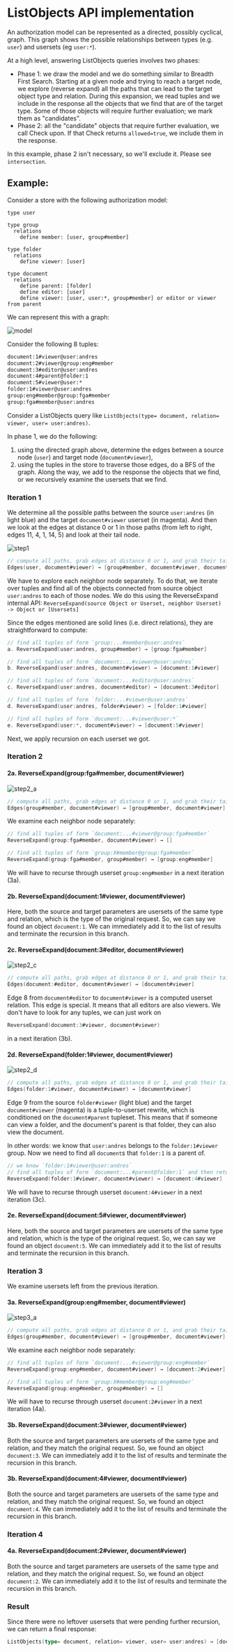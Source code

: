 # ListObjects API implementation

An authorization model can be represented as a directed, possibly cyclical, graph. This graph shows the possible relationships between types (e.g. `user`) and usersets (eg `user:*`).

At a high level, answering ListObjects queries involves two phases:

- Phase 1: we draw the model and we do something similar to Breadth First Search. Starting at a given node and trying to reach a target node, we explore (reverse expand) all the paths that can lead to the target object type and relation. During this expansion, we read tuples and we include in the response all the objects that we find that are of the target type. Some of those objects will require further evaluation; we mark them as "candidates".
- Phase 2: all the "candidate" objects that require further evaluation, we call Check upon. If that Check returns `allowed=true`, we include them in the response.

In this example, phase 2 isn't necessary, so we'll exclude it. Please see `intersection`.

## Example:
Consider a store with the following authorization model:

```
type user

type group
  relations
    define member: [user, group#member]

type folder
  relations
    define viewer: [user]

type document
  relations
    define parent: [folder]
    define editor: [user]
    define viewer: [user, user:*, group#member] or editor or viewer from parent
```

We can represent this with a graph:

![model](model.svg)

Consider the following 8 tuples: 

```html
document:1#viewer@user:andres
document:2#viewer@group:eng#member
document:3#editor@user:andres
document:4#parent@folder:1
document:5#viewer@user:*
folder:1#viewer@user:andres
group:eng#member@group:fga#member
group:fga#member@user:andres
```

Consider a ListObjects query like `ListObjects(type= document, relation= viewer, user= user:andres)`.

In phase 1, we do the following:

1. using the directed graph above, determine the edges between a source node (`user`) and target node (`document#viewer`),
2. using the tuples in the store to traverse those edges, do a BFS of the graph. Along the way, we add to the response the objects that we find, or we recursively examine the usersets that we find.

### Iteration 1

We determine all the possible paths between the source `user:andres` (in light blue) and the target `document#viewer` userset (in magenta). And then we look at the edges at distance 0 or 1 in those paths (from left to right, edges 11, 4, 1, 14, 5) and look at their tail node.

![step1](1.svg)

```go
// compute all paths, grab edges at distance 0 or 1, and grab their tails
Edges(user, document#viewer) → [group#member, document#viewer, document#editor, folder#viewer, document#viewer]
```

We have to explore each neighbor node separately. To do that, we iterate over tuples and find all of the objects connected from source object `user:andres` to each of those nodes. We do this using the ReverseExpand internal API: `ReverseExpand(source Object or Userset, neighbor Userset) -> Object or [Usersets]`

Since the edges mentioned are solid lines (i.e. direct relations), they are straightforward to compute:

```go
// find all tuples of form `group:...#member@user:andres`
a. ReverseExpand(user:andres, group#member) → [group:fga#member]

// find all tuples of form `document:...#viewer@user:andres`
b. ReverseExpand(user:andres, document#viewer) → [document:1#viewer]

// find all tuples of form `document:...#editor@user:andres`
c. ReverseExpand(user:andres, document#editor) → [document:3#editor]

// find all tuples of form `folder:...#viewer@user:andres`
d. ReverseExpand(user:andres, folder#viewer) → [folder:1#viewer]

// find all tuples of form `document:...#viewer@user:*`
e. ReverseExpand(user:*, document#viewer) → [document:5#viewer]
```

Next, we apply recursion on each userset we got.

### Iteration 2

#### 2a. ReverseExpand(group:fga#member, document#viewer)

![step2_a](2_a.svg)

```go
// compute all paths, grab edges at distance 0 or 1, and grab their tails
Edges(group#member, document#viewer) → [group#member, document#viewer]
```

We examine each neighbor node separately:

```go
// find all tuples of form `document:...#viewer@group:fga#member`
ReverseExpand(group:fga#member, document#viewer) → []

// find all tuples of form `group:X#member@group:fga#member`
ReverseExpand(group:fga#member, group#member) → [group:eng#member]
```

We will have to recurse through userset `group:eng#member` in a next iteration (3a).

#### 2b. ReverseExpand(document:1#viewer, document#viewer)

Here, both the source and target parameters are usersets of the same type and relation, which is the type of the original request. So, we can say we found an object `document:1`. We can immediately add it to the list of results and terminate the recursion in this branch.

#### 2c. ReverseExpand(document:3#editor, document#viewer)

![step2_c](2_c.svg)

```go
// compute all paths, grab edges at distance 0 or 1, and grab their tails
Edges(document:#editor, document#viewer) → [document#viewer]
```

Edge 8 from `document#editor` to `document#viewer` is a computed userset relation. This edge is special. It means that all editors are also viewers. We don't have to look for any tuples, we can just work on 

```go
ReverseExpand(document:3#viewer, document#viewer)
```

in a next iteration (3b).

#### 2d. ReverseExpand(folder:1#viewer, document#viewer)

![step2_d](2_d.svg)

```go
// compute all paths, grab edges at distance 0 or 1, and grab their tails
Edges(folder:1#viewer, document#viewer) → [document#viewer]
```

Edge 9 from the source `folder#viewer` (light blue) and the target `document#viewer` (magenta) is a tuple-to-userset rewrite, which is conditioned on the `document#parent` tupleset. This means that if someone can view a folder, and the document's parent is that folder, they can also view the document. 

In other words: we know that `user:andres` belongs to the `folder:1#viewer` group. Now we need to find all `document`s that `folder:1` is a parent of.

```go
// we know `folder:1#viewer@user:andres`
// find all tuples of form `document:...#parent@folder:1` and then return `document:...#viewer`
ReverseExpand(folder:1#viewer, document#viewer) → [document:4#viewer]
```

We will have to recurse through userset `document:4#viewer` in a next iteration (3c).

#### 2e. ReverseExpand(document:5#viewer, document#viewer)

Here, both the source and target parameters are usersets of the same type and relation, which is the type of the original request. So, we can say we found an object `document:5`. We can immediately add it to the list of results and terminate the recursion in this branch.

### Iteration 3

We examine usersets left from the previous iteration.

#### 3a. ReverseExpand(group:eng#member, document#viewer)

<!-- 
digraph G {
    
    rankdir=BT
    
  "group#member"  [style=filled,fillcolor=lightblue]
    
  "folder#viewer" 
  
  "document#viewer" [style=filled,fillcolor=magenta]

  user -> "group#member"
  
  "group#member" -> "group#member" [color=red]
  
  "group#member" -> "document#viewer"  [color=red]
  
  user -> "document#editor"
  
  user -> "document#viewer"
  
  "document#editor" -> "document#viewer" [style=dotted]
  
  user -> "folder#viewer"
  
  "folder#viewer" -> "document#viewer"  [style=dashed]
  
  folder -> "document#parent" 
  
  "folder#viewer" -> "document#parent"
  
  "user:*" -> "document#viewer"
}
-->

![step3_a](3_a.svg)

```go
// compute all paths, grab edges at distance 0 or 1, and grab their tails
Edges(group#member, document#viewer) → [group#member, document#viewer]
```

We examine each neighbor node separately:

```go
// find all tuples of form `document:...#viewer@group:eng#member`
ReverseExpand(group:eng#member, document#viewer) → [document:2#viewer]

// find all tuples of form `group:X#member@group:eng#member`
ReverseExpand(group:eng#member, group#member) → []
```

We will have to recurse through userset `document:2#viewer` in a next iteration (4a).

#### 3b. ReverseExpand(document:3#viewer, document#viewer)

Both the source and target parameters are usersets of the same type and relation, and they match the original request. So, we found an object `document:3`. We can immediately add it to the list of results and terminate the recursion in this branch.

#### 3b. ReverseExpand(document:4#viewer, document#viewer)

Both the source and target parameters are usersets of the same type and relation, and they match the original request. So, we found an object `document:4`. We can immediately add it to the list of results and terminate the recursion in this branch.

### Iteration 4

#### 4a. ReverseExpand(document:2#viewer, document#viewer)

Both the source and target parameters are usersets of the same type and relation, and they match the original request. So, we found an object `document:2`. We can immediately add it to the list of results and terminate the recursion in this branch.

### Result

Since there were no leftover usersets that were pending further recursion, we can return a final response:

```go
ListObjects(type= document, relation= viewer, user= user:andres) → [document:1, document:2, document:3, document:4, document:5]
```